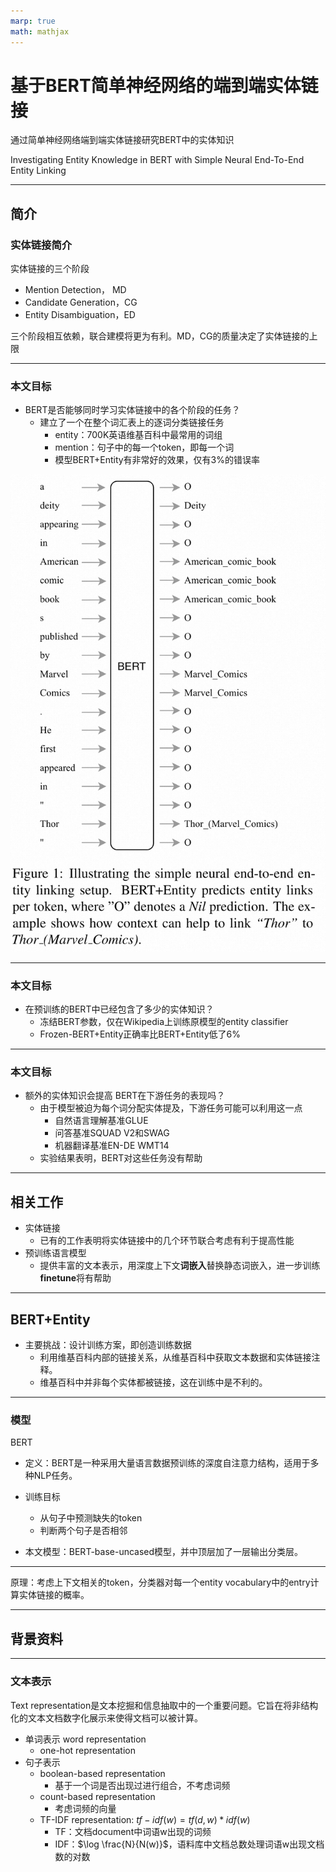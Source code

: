 ```yaml
---
marp: true
math: mathjax
---
```


# 基于BERT简单神经网络的端到端实体链接

通过简单神经网络端到端实体链接研究BERT中的实体知识

Investigating Entity Knowledge in BERT with Simple Neural End-To-End Entity Linking

---

## 简介

### 实体链接简介

实体链接的三个阶段

* Mention Detection， MD
* Candidate Generation，CG
* Entity Disambiguation，ED

三个阶段相互依赖，联合建模将更为有利。MD，CG的质量决定了实体链接的上限

---

### 本文目标

* BERT是否能够同时学习实体链接中的各个阶段的任务？
  * 建立了一个在整个词汇表上的逐词分类链接任务
    * entity：700K英语维基百科中最常用的词组
    * mention：句子中的每一个token，即每一个词
    * 模型BERT+Entity有非常好的效果，仅有3%的错误率

![30%](_img/bert-fig1.png)

---

### 本文目标

* 在预训练的BERT中已经包含了多少的实体知识？
  * 冻结BERT参数，仅在Wikipedia上训练原模型的entity classifier
  * Frozen-BERT+Entity正确率比BERT+Entity低了6%

---

### 本文目标

* 额外的实体知识会提高 BERT在下游任务的表现吗？
  * 由于模型被迫为每个词分配实体提及，下游任务可能可以利用这一点
    * 自然语言理解基准GLUE
    * 问答基准SQUAD V2和SWAG
    * 机器翻译基准EN-DE WMT14
  * 实验结果表明，BERT对这些任务没有帮助


---

## 相关工作

- 实体链接
  - 已有的工作表明将实体链接中的几个环节联合考虑有利于提高性能
- 预训练语言模型
  - 提供丰富的文本表示，用深度上下文**词嵌入**替换静态词嵌入，进一步训练**finetune**将有帮助


---

## BERT+Entity

* 主要挑战：设计训练方案，即创造训练数据
    * 利用维基百科内部的链接关系，从维基百科中获取文本数据和实体链接注释。
    * 维基百科中并非每个实体都被链接，这在训练中是不利的。

---

### 模型

BERT

* 定义：BERT是一种采用大量语言数据预训练的深度自注意力结构，适用于多种NLP任务。


* 训练目标
  * 从句子中预测缺失的token
  * 判断两个句子是否相邻

* 本文模型：BERT-base-uncased模型，并中顶层加了一层输出分类层。

---

原理：考虑上下文相关的token，分类器对每一个entity vocabulary中的entry计算实体链接的概率。



---

## 背景资料

---

### 文本表示

Text representation是文本挖掘和信息抽取中的一个重要问题。它旨在将非结构化的文本文档数字化展示来使得文档可以被计算。

* 单词表示 word representation
  * one-hot representation
* 句子表示
  * boolean-based representation
    * 基于一个词是否出现过进行组合，不考虑词频
  * count-based representation
    * 考虑词频的向量
  * TF-IDF representation: $tf-idf(w) = tf(d,w) * idf(w)$
    * TF：文档document中词语w出现的词频
    * IDF：$\log \frac{N}{N(w)}$，语料库中文档总数处理词语w出现文档数的对数
